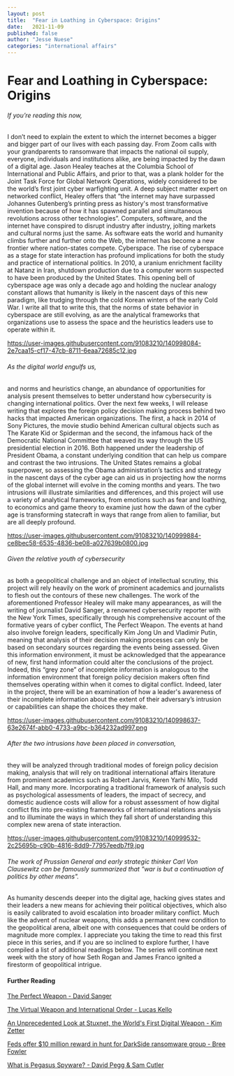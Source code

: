 ```yaml
---
layout: post
title:  "Fear in Loathing in Cyberspace: Origins"
date:   2021-11-09
published: false
author: "Jesse Nuese"
categories: "international affairs"
---
```

# Fear and Loathing in Cyberspace: Origins

###### If you’re reading this now,

I don’t need to explain the extent to which the internet becomes a bigger and bigger part of our lives with each passing day. From Zoom calls with your grandparents to ransomware that impacts the national oil supply, everyone, individuals and institutions alike, are being impacted by the dawn of a digital age. Jason Healey teaches at the Columbia School of International and Public Affairs, and prior to that, was a plank holder for the Joint Task Force for Global Network Operations, widely considered to be the world’s first joint cyber warfighting unit. A deep subject matter expert on networked conflict, Healey offers that “the internet may have surpassed Johannes Gutenberg’s printing press as history's most transformative invention because of how it has spawned parallel and simultaneous revolutions across other technologies”. Computers, software, and the internet have conspired to disrupt industry after industry, jolting markets and cultural norms just the same. As software eats the world and humanity climbs further and further onto the Web, the internet has become a new frontier where nation-states compete. Cyberspace. The rise of cyberspace as a stage for state interaction has profound implications for both the study and practice of international politics. In 2010, a uranium enrichment facility at Natanz in Iran, shutdown production due to a computer worm suspected to have been produced by the United States. This opening bell of cyberspace age was only a decade ago and holding the nuclear analogy constant allows that humanity is likely in the nascent days of this new paradigm, like trudging through the cold Korean winters of the early Cold War. I write all that to write this, that the norms of state behavior in cyberspace are still evolving, as are the analytical frameworks that organizations use to assess the space and the heuristics leaders use to operate within it.

https://user-images.githubusercontent.com/91083210/140998084-2e7caa15-cf17-47cb-8711-6eaa72685c12.jpg

###### As the digital world engulfs us,

and norms and heuristics change, an abundance of opportunities for analysis present themselves to better understand how cybersecurity is changing international politics. Over the next few weeks, I will release writing that explores the foreign policy decision making process behind two hacks that impacted American organizations. The first, a hack in 2014 of Sony Pictures, the movie studio behind American cultural objects such as The Karate Kid or Spiderman and the second, the infamous hack of the Democratic National Committee that weaved its way through the US presidential election in 2016. Both happened under the leadership of President Obama, a constant underlying condition that can help us compare and contrast the two intrusions. The United States remains a global superpower, so assessing the Obama administration’s tactics and strategy in the nascent days of the cyber age can aid us in projecting how the norms of the global internet will evolve in the coming months and years. The two intrusions will illustrate similarities and differences, and this project will use a variety of analytical frameworks, from emotions such as fear and loathing, to economics and game theory to examine just how the dawn of the cyber age is transforming statecraft in ways that range from alien to familiar, but are all deeply profound.

https://user-images.githubusercontent.com/91083210/140999884-ce8bec58-6535-4836-be08-a027639b0800.jpg

###### Given the relative youth of cybersecurity
as both a geopolitical challenge and an object of intellectual scrutiny, this project will rely heavily on the work of prominent academics and journalists to flesh out the contours of these new challenges. The work of the aforementioned Professor Healey will make many appearances, as will the writing of journalist David Sanger, a renowned cybersecurity reporter with the New York Times, specifically through his comprehensive account of the formative years of cyber conflict, The Perfect Weapon. The events at hand also involve foreign leaders, specifically Kim Jong Un and Vladimir Putin, meaning that analysis of their decision making processes can only be based on secondary sources regarding the events being assessed. Given this information environment, it must be acknowledged that the appearance of new, first hand information could alter the conclusions of the project. Indeed, this “grey zone” of incomplete information is analogous to the information environment that foreign policy decision makers often find themselves operating within when it comes to digital conflict. Indeed, later in the project, there will be an examination of how a leader's awareness of their incomplete information about the extent of their adversary’s intrusion or capabilities can shape the choices they make.

https://user-images.githubusercontent.com/91083210/140998637-63e2674f-abb0-4733-a9bc-b364232ad997.png

###### After the two intrusions have been placed in conversation,
they will be analyzed through traditional modes of foreign policy decision making, analysis that will rely on traditional international affairs literature from prominent academics such as Robert Jarvis, Keren Yarhi Milo, Todd Hall, and many more. Incorporating a traditional framework of analysis such as psychological assessments of leaders, the impact of secrecy, and domestic audience costs will allow for a robust assessment of how digital conflict fits into pre-existing frameworks of international relations analysis and to illuminate the ways in which they fall short of understanding this complex new arena of state interaction.

https://user-images.githubusercontent.com/91083210/140999532-2c25695b-c90b-4816-8dd9-77957eedb7f9.jpg

###### The work of Prussian General and early strategic thinker Carl Von Clausewitz can be famously summarized that "war is but a continuation of politics by other means".
As humanity descends deeper into the digital age, hacking gives states and their leaders a new means for achieving their political objectives, which also is easily calibrated to avoid escalation into broader military conflict. Much like the advent of nuclear weapons, this adds a permanent new condition to the geopolitical arena, albeit one with consequences that could be orders of magnitude more complex. I appreciate you taking the time to read this first piece in this series, and if you are so inclined to explore further, I have compiled a list of additional readings below. The series will continue next week with the story of how Seth Rogan and James Franco ignited a firestorm of geopolitical intrigue.


#### Further Reading

[The Perfect Weapon - David Sanger](https://bookshop.org/books/the-perfect-weapon-war-sabotage-and-fear-in-the-cyber-age/9780451497901)

[The Virtual Weapon and International Order - Lucas Kello](https://bookshop.org/books/the-virtual-weapon-and-international-order/9780300220230)

[An Unprecedented Look at Stuxnet, the World's First Digital Weapon - Kim Zetter](https://www.wired.com/2014/11/countdown-to-zero-day-stuxnet/)

[Feds offer $10 million reward in hunt for DarkSide ransomware group - Bree Fowler](https://www.cnet.com/tech/services-and-software/feds-offer-10-million-reward-in-hunt-for-darkside-ransomware-group/)

[What is Pegasus Spyware? - David Pegg & Sam Cutler](https://www.theguardian.com/news/2021/jul/18/what-is-pegasus-spyware-and-how-does-it-hack-phones)
